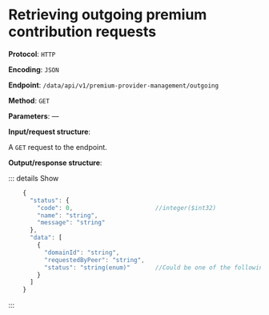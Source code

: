 # Retrieving outgoing premium contribution requests

**Protocol**: `HTTP`

**Encoding**: `JSON`

**Endpoint**: `/data/api/v1/premium-provider-management/outgoing`

**Method**: `GET`

**Parameters**: —

**Input/request structure**:

A `GET` request to the endpoint.

**Output/response structure**:

::: details Show

```jsx
    {
      "status": {
        "code": 0,                       //integer($int32)
        "name": "string",
        "message": "string"
      },
      "data": [
        {
          "domainId": "string",
          "requestedByPeer": "string",
          "status": "string(enum)"       //Could be one of the following: PENDING, DECLINED, APPROVED, NONE
        }
      ]
    }
```
:::
